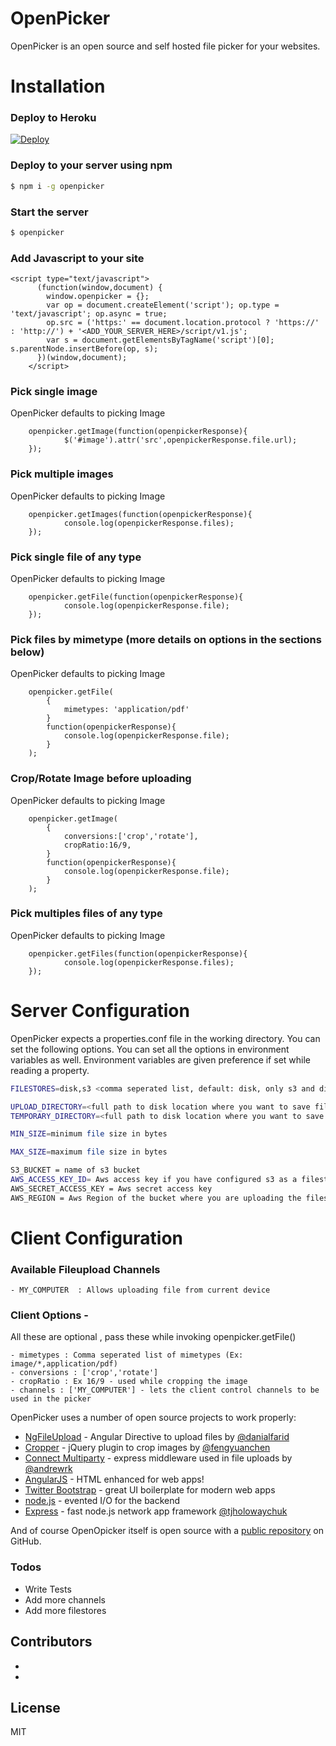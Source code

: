 # OpenPicker

OpenPicker is an open source and self hosted file picker for your websites. 


# Installation
### Deploy to Heroku
[![Deploy](https://www.herokucdn.com/deploy/button.svg)](https://heroku.com/deploy?template=https://github.com/gauravtiwari5050/OpenPickerHeroku)

### Deploy to your server using npm
```sh
$ npm i -g openpicker
```
### Start the server
```sh
$ openpicker
```
### Add Javascript to your site
```code
<script type="text/javascript">
      (function(window,document) {
        window.openpicker = {};
        var op = document.createElement('script'); op.type = 'text/javascript'; op.async = true;
        op.src = ('https:' == document.location.protocol ? 'https://' : 'http://') + '<ADD_YOUR_SERVER_HERE>/script/v1.js';
        var s = document.getElementsByTagName('script')[0]; s.parentNode.insertBefore(op, s);
      })(window,document);
    </script>  
```
### Pick single image
OpenPicker defaults to picking Image
```code
    openpicker.getImage(function(openpickerResponse){
            $('#image').attr('src',openpickerResponse.file.url);
    });
```
### Pick multiple images
OpenPicker defaults to picking Image
```code
    openpicker.getImages(function(openpickerResponse){
            console.log(openpickerResponse.files);
    });
```
### Pick single file of any type
OpenPicker defaults to picking Image
```code
    openpicker.getFile(function(openpickerResponse){
            console.log(openpickerResponse.file);
    });
```
### Pick files by mimetype (more details on options in the sections below)
OpenPicker defaults to picking Image
```code
    openpicker.getFile(
        {
            mimetypes: 'application/pdf'
        }
        function(openpickerResponse){
            console.log(openpickerResponse.file);
        }
    );
```
### Crop/Rotate Image before uploading
OpenPicker defaults to picking Image
```code
    openpicker.getImage(
        {
            conversions:['crop','rotate'],
            cropRatio:16/9,
        }
        function(openpickerResponse){
            console.log(openpickerResponse.file);
        }
    );
```

### Pick multiples files of any type
OpenPicker defaults to picking Image
```code
    openpicker.getFiles(function(openpickerResponse){
            console.log(openpickerResponse.files);
    });
```
# Server Configuration
OpenPicker expects a properties.conf file in the working directory. You can set the following options. You can set all the options in environment variables as well. Environment variables are given preference if set while reading a property.
```sh
FILESTORES=disk,s3 <comma seperated list, default: disk, only s3 and disk are supported as of now>

UPLOAD_DIRECTORY=<full path to disk location where you want to save files, default is ./uploads>
TEMPORARY_DIRECTORY=<full path to disk location where you want to save files temporarily, default is ./tmp>

MIN_SIZE=minimum file size in bytes

MAX_SIZE=maximum file size in bytes

S3_BUCKET = name of s3 bucket
AWS_ACCESS_KEY_ID= Aws access key if you have configured s3 as a filestore
AWS_SECRET_ACCESS_KEY = Aws secret access key
AWS_REGION = Aws Region of the bucket where you are uploading the files

```
# Client Configuration
### Available Fileupload Channels
    - MY_COMPUTER  : Allows uploading file from current device
### Client Options - 
All these are optional , pass these while invoking openpicker.getFile()

    - mimetypes : Comma seperated list of mimetypes (Ex: image/*,application/pdf)
    - conversions : ['crop','rotate'] 
    - cropRatio : Ex 16/9 - used while cropping the image
    - channels : ['MY_COMPUTER'] - lets the client control channels to be used in the picker

OpenPicker uses a number of open source projects to work properly:
* [NgFileUpload] - Angular Directive to upload files by [@danialfarid]
* [Cropper] - jQuery plugin to crop images by [@fengyuanchen]
* [Connect Multiparty] - express middleware used in file uploads by [@andrewrk]
* [AngularJS] - HTML enhanced for web apps!
* [Twitter Bootstrap] - great UI boilerplate for modern web apps
* [node.js] - evented I/O for the backend
* [Express] - fast node.js network app framework [@tjholowaychuk]

And of course OpenOpicker itself is open source with a [public repository][openpicker]
 on GitHub.

### Todos

 - Write Tests
 - Add more channels
 - Add more filestores

Contributors
-------------

 - [Gaurav Tiwari]: <https://github.com/gauravtiwari5050>
 - [Mohd Sanad Zaki Rizvi]: <https://github.com/mohdsanadzakirizvi>

License
----

MIT



   [NgFileUpload]: <https://github.com/danialfarid/ng-file-upload>
   [@danialfarid]: <https://github.com/danialfarid>
   [openpicker]: <https://github.com/gauravtiwari5050/OpenPicker>
   [Cropper]: <https://github.com/fengyuanchen/cropper>
   [@fengyuanchen]: <https://github.com/fengyuanchen>
   [@thomasfuchs]: <http://twitter.com/thomasfuchs>
   [Connect Multiparty]: <https://github.com/andrewrk/connect-multiparty>
   [node.js]: <http://nodejs.org>
   [Twitter Bootstrap]: <http://twitter.github.com/bootstrap/>
   [@tjholowaychuk]: <http://twitter.com/tjholowaychuk>
   [express]: <http://expressjs.com>
   [AngularJS]: <http://angularjs.org>
   [@andrewrk]: <https://github.com/andrewrk>


